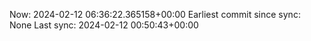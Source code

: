 Now: 2024-02-12 06:36:22.365158+00:00 Earliest commit since sync: None Last sync: 2024-02-12 00:50:43+00:00
